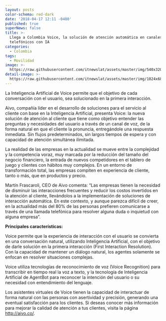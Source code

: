 ```yaml
---
layout: posts
color-schema: red-dark
date: '2018-04-17 12:11 -0400'
published: true
superNews: false
title: >-
  Llega a Colombia Voice, la solución de atención automática en canales
  telefónicos con IA 
categories:
  - Colombia
tags:
  - Movilidad
image: >-
  https://raw.githubusercontent.com/itnewslat/assets/master/img/540x320/martin-p.jpg
detail-image: >-
  https://raw.githubusercontent.com/itnewslat/assets/master/img/1024x680/martin-g.jpg
---
```

La Inteligencia Artificial de Voice permite que el objetivo de cada conversación con el usuario, sea solucionado en la primera interacción.

Aivo, compañía líder en el desarrollo de soluciones para el servicio al cliente con base en la Inteligencia Artificial, presenta Voice: la nueva solución de atención al cliente que tiene como objetivo entender las preguntas y necesidades del usuario a través de un canal de voz, de la forma natural en que el cliente la pronuncia, entregándole una respuesta inmediata. Sin flujos predeterminados, sin largos tiempos de espera y con capacidad de atención simultánea ilimitada.
 
La realidad de las empresas en la actualidad se mueve entre la complejidad y la competencia voraz, muy marcada por la reducción del tamaño del negocio financiero, la entrada de nuevos competidores en el tablero de juego y clientes con hábitos muy complejos. En un entorno de transformación total, las empresas compiten en experiencia de cliente, tanto o más, que en productos y precio.
 
Martín Frascaroli, CEO de Aivo comenta: “Las empresas tienen la necesidad de disminuir las interacciones frecuentes y reducir los costos invertidos en la atención al cliente, llevándolos a la implementación de soluciones de interacción automática. En este contexto, y aunque parezca difícil de creer, en la actualidad más del 80% de las personas prefieren comunicarse a través de una llamada telefónica para resolver alguna duda o inquietud con alguna empresa”.

**Principales características:**

Voice permite que la experiencia de interacción con el usuario se convierta en una conversación natural, utilizando Inteligencia Artificial, con el objetivo de darle solución en la primera interacción (First Interaction Resolution). Con la capacidad de mantener un diálogo natural, los agentes solamente se enfocan en resolver situaciones complejas.
 
Voice utiliza tecnologías de reconocimiento de voz (Voice Recognition) para transcribir en tiempo real la voz a texto, y la tecnología de Inteligencia Artificial de AgentBot para reconocer la intención del usuario o su necesidad con entendimiento del lenguaje.
 
Los asistentes virtuales de Voice tienen la capacidad de interactuar de forma natural con las personas con asertividad y precisión, generando una eventual satisfacción para los clientes. Si deseas conocer más información para mejorar la calidad de atención a tus clientes, visita la página http://aivo.co/. 

